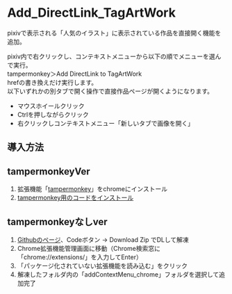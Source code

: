 # Add_DirectLink_TagArtWork
pixivで表示される「人気のイラスト」に表示されている作品を直接開く機能を追加。

pixiv内で右クリックし、コンテキストメニューから以下の順でメニューを選んで実行。  
tampermonkey＞Add DirectLink to TagArtWork  
hrefの書き換えだけ実行します。  
以下いずれかの別タブで開く操作で直接作品ページが開くようになります。  

- マウスホイールクリック
- Ctrlを押しながらクリック
- 右クリックしコンテキストメニュー「新しいタブで画像を開く」

## 導入方法
## tampermonkeyVer
1. 拡張機能「[tampermonkey](https://chrome.google.com/webstore/detail/tampermonkey/dhdgffkkebhmkfjojejmpbldmpobfkfo?hl=ja)」をchromeにインストール
1. [tampermonkey用のコードをインストール](https://yotsura.github.io/Add_DirectLink_TagArtWork/Add_DirectLink_TagArtWork.user.js)

## tampermonkeyなしver
1. [Githubのページ](https://github.com/Yotsura/Add_DirectLink_TagArtWork)、Codeボタン → Download Zip でDLして解凍
1. Chrome拡張機能管理画面に移動（Chrome検索窓に「chrome://extensions/」を入力してEnter）
1. 「パッケージ化されていない拡張機能を読み込む」をクリック
1. 解凍したフォルダ内の「addContextMenu_chrome」フォルダを選択して追加完了